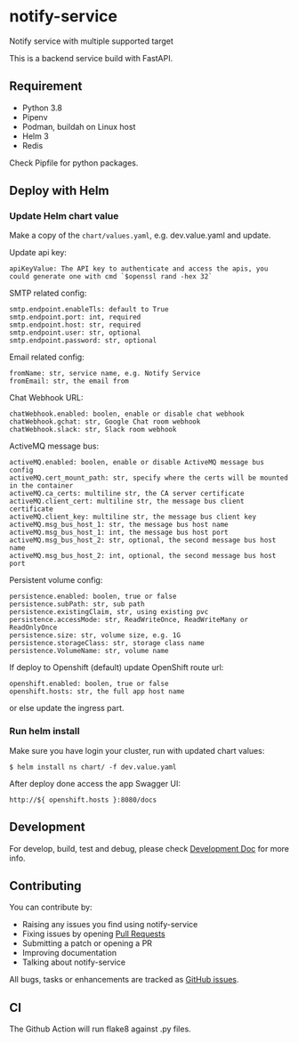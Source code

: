 # notify-service

Notify service with multiple supported target

This is a backend service build with FastAPI.

## Requirement

  - Python 3.8
  - Pipenv
  - Podman, buildah on Linux host
  - Helm 3
  - Redis

Check Pipfile for python packages.

## Deploy with Helm

### Update Helm chart value

Make a copy of the `chart/values.yaml`, e.g. dev.value.yaml and update.

Update api key:

    apiKeyValue: The API key to authenticate and access the apis, you could generate one with cmd `$openssl rand -hex 32`

SMTP related config:

    smtp.endpoint.enableTls: default to True
    smtp.endpoint.port: int, required
    smtp.endpoint.host: str, required
    smtp.endpoint.user: str, optional
    smtp.endpoint.password: str, optional

Email related config:

    fromName: str, service name, e.g. Notify Service
    fromEmail: str, the email from

Chat Webhook URL:

    chatWebhook.enabled: boolen, enable or disable chat webhook
    chatWebhook.gchat: str, Google Chat room webhook
    chatWebhook.slack: str, Slack room webhook

ActiveMQ message bus:

    activeMQ.enabled: boolen, enable or disable ActiveMQ message bus config
    activeMQ.cert_mount_path: str, specify where the certs will be mounted in the container
    activeMQ.ca_certs: multiline str, the CA server certificate
    activeMQ.client_cert: multiline str, the message bus client certificate
    activeMQ.client_key: multiline str, the message bus client key
    activeMQ.msg_bus_host_1: str, the message bus host name
    activeMQ.msg_bus_host_1: int, the message bus host port
    activeMQ.msg_bus_host_2: str, optional, the second message bus host name
    activeMQ.msg_bus_host_2: int, optional, the second message bus host port

Persistent volume config:

    persistence.enabled: boolen, true or false
    persistence.subPath: str, sub path
    persistence.existingClaim, str, using existing pvc
    persistence.accessMode: str, ReadWriteOnce, ReadWriteMany or ReadOnlyOnce
    persistence.size: str, volume size, e.g. 1G
    persistence.storageClass: str, storage class name
    persistence.VolumeName: str, volume name

If deploy to Openshift (default) update OpenShift route url:

    openshift.enabled: boolen, true or false
    openshift.hosts: str, the full app host name

or else update the ingress part.

### Run helm install

Make sure you have login your cluster, run with updated chart values:

    $ helm install ns chart/ -f dev.value.yaml

After deploy done access the app Swagger UI:

    http://${ openshift.hosts }:8080/docs

## Development

For develop, build, test and debug, please check [Development Doc](docs/development.md) for more info.

## Contributing
You can contribute by:

- Raising any issues you find using notify-service
- Fixing issues by opening [Pull Requests](https://github.com/waynesun09/notify-service/pulls)
- Submitting a patch or opening a PR
- Improving documentation
- Talking about notify-service

All bugs, tasks or enhancements are tracked as [GitHub issues](https://github.com/waynesun09/notify-service/issues).

## CI
The Github Action will run flake8 against .py files.

